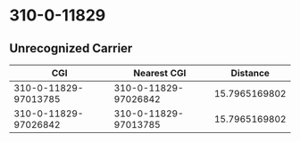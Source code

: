 # 310-0-11829
## Unrecognized Carrier


| CGI | Nearest CGI | Distance |
|-----|-------------|----------|
| 310-0-11829-97013785 | 310-0-11829-97026842 | 15.7965169802 |
| 310-0-11829-97026842 | 310-0-11829-97013785 | 15.7965169802 |
